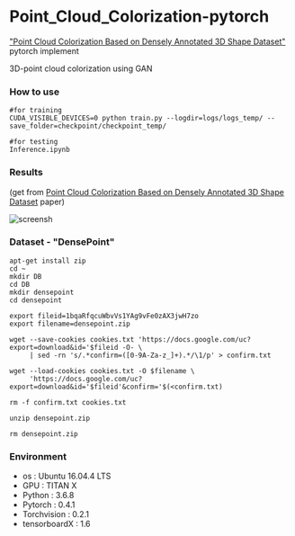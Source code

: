 # Point_Cloud_Colorization-pytorch
["Point Cloud Colorization Based on Densely Annotated 3D Shape Dataset"](https://arxiv.org/ftp/arxiv/papers/1810/1810.05396.pdf) pytorch implement

3D-point cloud colorization using GAN



### How to use

~~~
#for training
CUDA_VISIBLE_DEVICES=0 python train.py --logdir=logs/logs_temp/ --save_folder=checkpoint/checkpoint_temp/

#for testing
Inference.ipynb 
~~~

### Results
(get from [Point Cloud Colorization Based on Densely Annotated 3D Shape Dataset](https://arxiv.org/ftp/arxiv/papers/1810/1810.05396.pdf) paper)

![screensh](https://github.com/qjadud1994/Point_Cloud_Colorization-pytorch/blob/master/results.PNG)

### Dataset - "DensePoint"

~~~
apt-get install zip
cd ~
mkdir DB
cd DB
mkdir densepoint
cd densepoint

export fileid=1bqaRfqcuWbvVs1YAg9vFe0zAX3jwH7zo
export filename=densepoint.zip

wget --save-cookies cookies.txt 'https://docs.google.com/uc?export=download&id='$fileid -O- \
     | sed -rn 's/.*confirm=([0-9A-Za-z_]+).*/\1/p' > confirm.txt

wget --load-cookies cookies.txt -O $filename \
     'https://docs.google.com/uc?export=download&id='$fileid'&confirm='$(<confirm.txt)

rm -f confirm.txt cookies.txt

unzip densepoint.zip

rm densepoint.zip
~~~

### Environment

- os : Ubuntu 16.04.4 LTS
- GPU : TITAN X
- Python : 3.6.8
- Pytorch : 0.4.1
- Torchvision : 0.2.1
- tensorboardX : 1.6
